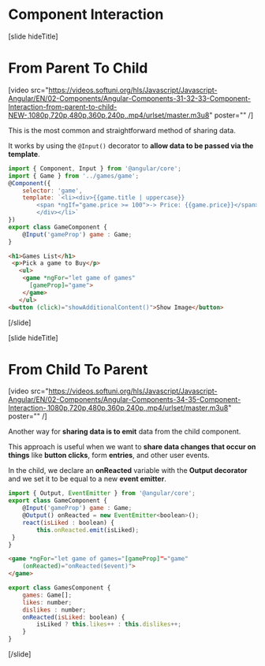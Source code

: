 # Component Interaction

[slide hideTitle]

# From Parent To Child

[video src="https://videos.softuni.org/hls/Javascript/Javascript-Angular/EN/02-Components/Angular-Components-31-32-33-Component-Interaction-from-parent-to-child-NEW-,1080p,720p,480p,360p,240p,.mp4/urlset/master.m3u8" poster="" /]

This is the most common and straightforward method of sharing data. 

It works by using the `@Input()` decorator to **allow data to be passed via the template**. 

```js
import { Component, Input } from '@angular/core';
import { Game } from '../games/game';
@Component({
    selector: 'game',
    template: `<li><div>{{game.title | uppercase}}
        <span *ngIf="game.price >= 100">-> Price: {{game.price}}</span>
        </div></li>`
})
export class GameComponent {
    @Input('gameProp') game : Game;
}
```

```html
<h1>Games List</h1>
 <p>Pick a game to Buy</p>
   <ul>
	<game *ngFor="let game of games" 
	  [gameProp]="game">
	</game>
   </ul>
<button (click)="showAdditionalContent()">Show Image</button>
```

[/slide]

[slide hideTitle]

# From Child To Parent

[video src="https://videos.softuni.org/hls/Javascript/Javascript-Angular/EN/02-Components/Angular-Components-34-35-Component-Interaction-,1080p,720p,480p,360p,240p,.mp4/urlset/master.m3u8" poster="" /]

Another way for **sharing data is to emit** data from the child component. 

This approach is useful when we want to **share data changes that occur on things** like **button clicks**, form **entries**, and other user events.

In the child, we declare an **onReacted** variable with the **Output decorator** and we set it to be equal to a new **event emitter**.

```js
import { Output, EventEmitter } from '@angular/core';
export class GameComponent {
    @Input('gameProp') game : Game;
    @Output() onReacted = new EventEmitter<boolean>();
    react(isLiked : boolean) {
        this.onReacted.emit(isLiked); 
 } 
}
```

```html
<game *ngFor="let game of games="[gameProp]"="game"    	 
    (onReacted)="onReacted($event)">
</game>
```

```js
export class GamesComponent {
    games: Game[];
    likes: number;
    dislikes : number;
    onReacted(isLiked: boolean) {
        isLiked ? this.likes++ : this.dislikes++;
    }
}
```

[/slide]



